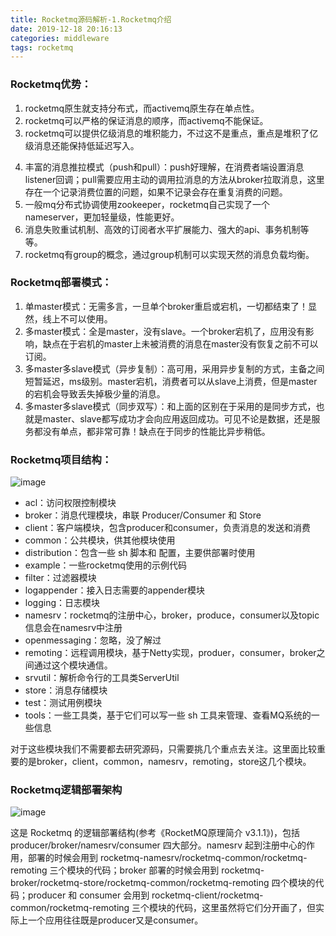 ```yaml
---
title: Rocketmq源码解析-1.Rocketmq介绍
date: 2019-12-18 20:16:13
categories: middleware
tags: rocketmq
---
```


### Rocketmq优势：
1. rocketmq原生就支持分布式，而activemq原生存在单点性。
2. rocketmq可以严格的保证消息的顺序，而activemq不能保证。
3. rocketmq可以提供亿级消息的堆积能力，不过这不是重点，重点是堆积了亿级消息还能保持低延迟写入。
 <!--more-->
4. 丰富的消息推拉模式（push和pull）：push好理解，在消费者端设置消息listener回调；pull需要应用主动的调用拉消息的方法从broker拉取消息，这里存在一个记录消费位置的问题，如果不记录会存在重复消费的问题。
5. 一般mq分布式协调使用zookeeper，rocketmq自己实现了一个nameserver，更加轻量级，性能更好。
6. 消息失败重试机制、高效的订阅者水平扩展能力、强大的api、事务机制等等。
7. rocketmq有group的概念，通过group机制可以实现天然的消息负载均衡。

### Rocketmq部署模式：
1. 单master模式：无需多言，一旦单个broker重启或宕机，一切都结束了！显然，线上不可以使用。
2. 多master模式：全是master，没有slave。一个broker宕机了，应用没有影响，缺点在于宕机的master上未被消费的消息在master没有恢复之前不可以订阅。
3. 多master多slave模式（异步复制）：高可用，采用异步复制的方式，主备之间短暂延迟，ms级别。master宕机，消费者可以从slave上消费，但是master的宕机会导致丢失掉极少量的消息。
4. 多master多slave模式（同步双写）：和上面的区别在于采用的是同步方式，也就是master、slave都写成功才会向应用返回成功。可见不论是数据，还是服务都没有单点，都非常可靠！缺点在于同步的性能比异步稍低。

### Rocketmq项目结构：
![image](/images/rocketmq-project-structure.png)

* acl：访问权限控制模块
* broker：消息代理模块，串联 Producer/Consumer 和 Store 
* client：客户端模块，包含producer和consumer，负责消息的发送和消费
* common：公共模块，供其他模块使用
* distribution：包含一些 sh 脚本和 配置，主要供部署时使用
* example：一些rocketmq使用的示例代码
* filter：过滤器模块
* logappender：接入日志需要的appender模块
* logging：日志模块
* namesrv：rocketmq的注册中心，broker，produce，consumer以及topic信息会在namesrv中注册
* openmessaging：忽略，没了解过
* remoting：远程调用模块，基于Netty实现，produer，consumer，broker之间通过这个模块通信。
* srvutil：解析命令行的工具类ServerUtil
* store：消息存储模块
* test：测试用例模块
* tools：一些工具类，基于它们可以写一些 sh 工具来管理、查看MQ系统的一些信息

对于这些模块我们不需要都去研究源码，只需要挑几个重点去关注。这里面比较重要的是broker，client，common，namesrv，remoting，store这几个模块。

### Rocketmq逻辑部署架构
![image](/images/rocketmq-deploy.png)

这是 Rocketmq 的逻辑部署结构(参考《RocketMQ原理简介 v3.1.1》)，包括 producer/broker/namesrv/consumer 四大部分。namesrv 起到注册中心的作用，部署的时候会用到 rocketmq-namesrv/rocketmq-common/rocketmq-remoting 三个模块的代码；broker 部署的时候会用到 rocketmq-broker/rocketmq-store/rocketmq-common/rocketmq-remoting 四个模块的代码；producer 和 consumer 会用到 rocketmq-client/rocketmq-common/rocketmq-remoting 三个模块的代码，这里虽然将它们分开画了，但实际上一个应用往往既是producer又是consumer。
